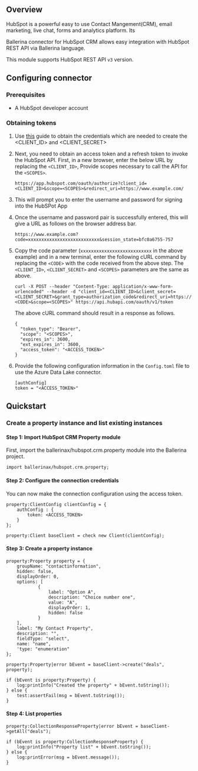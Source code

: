 ## Overview
HubSpot is a powerful easy to use Contact Mangement(CRM), email marketing, live chat, forms and analytics platform. Its 

Ballerina connector for HubSpot CRM allows easy integration with HubSpot REST API via Ballerina language. 

This module supports HubSpot REST API `v3` version.
 
## Configuring connector
### Prerequisites
- A HubSpot developer account

### Obtaining tokens
1. Use [this](https://developers.hubspot.com/docs/api/working-with-oauth4) guide to obtain the credentials which are needed to create the <CLIENT_ID> and <CLIENT_SECRET>
2. Next, you need to obtain an access token and a refresh token to invoke the HubSpot API. First, in a new browser, enter the below URL by replacing the `<CLIENT_ID>`, Provide scopes necessary to call the API for the `<SCOPES>`.
    ```
    https://app.hubspot.com/oauth/authorize?client_id=<CLIENT_ID>&scope=<SCOPES>&redirect_uri=https://www.example.com/
    ```

3. This will prompt you to enter the username and password for signing into the HubSPot App

4. Once the username and password pair is successfully entered, this will give a URL as follows on the browser address bar.

    ```
    https://www.example.com?code=xxxxxxxxxxxxxxxxxxxxxxxxxxx&session_state=bfc0a6755-757
    ```

12. Copy the code parameter (`xxxxxxxxxxxxxxxxxxxxxxxxxxx` in the above example) and in a new terminal, enter the following cURL command by replacing the `<CODE>` with the code received from the above step. The `<CLIENT_ID>`, `<CLIENT_SECRET>` and `<SCOPES>` parameters are the same as above.

    ```
    curl -X POST --header "Content-Type: application/x-www-form-urlencoded" --header -d "client_id=<CLIENT_ID>&client_secret=<CLIENT_SECRET>&grant_type=authorization_code&redirect_uri=https://www.example.com/&code=<CODE>&scope=<SCOPES>" https://api.hubapi.com/oauth/v1/token
    ```

    The above cURL command should result in a response as follows.
    ```
    {
      "token_type": "Bearer",
      "scope": "<SCOPES>",
      "expires_in": 3600,
      "ext_expires_in": 3600,
      "access_token": "<ACCESS_TOKEN>"
    }
    ```

13. Provide the following configuration information in the `Config.toml` file to use the Azure Data Lake connector.

    ```ballerina
    [authConfig]
    token = "<ACCESS_TOKEN>"
    ```

## Quickstart
### Create a property instance and list existing instances
#### Step 1: Import HubSpot CRM Property module
First, import the ballerinax/hubspot.crm.property module into the Ballerina project.
```ballerina
import ballerinax/hubspot.crm.property;
```

#### Step 2: Configure the connection credentials
You can now make the connection configuration using the access token.
```ballerina
property:ClientConfig clientConfig = {
    authConfig : {
        token: <ACCESS_TOKEN>
    }
};

property:Client baseClient = check new Client(clientConfig);

```

#### Step 3: Create a property instance

```ballerina
property:Property property = {
    groupName: "contactinformation",
    hidden: false,
    displayOrder: 0,
    options: [
            {
                label: "Option A",
                description: "Choice number one",
                value: "A",
                displayOrder: 1,
                hidden: false
            } 
    ],
    label: "My Contact Property",
    description: "",
    fieldType: "select",
    name: "name",
    'type: "enumeration"
};

property:Property|error bEvent = baseClient->create("deals", property);

if (bEvent is property:Property) {
    log:printInfo("Created the property" + bEvent.toString());
} else {
    test:assertFail(msg = bEvent.toString());
}
```

#### Step 4: List properties

```ballerina
property:CollectionResponseProperty|error bEvent = baseClient->getAll("deals");

if (bEvent is property:CollectionResponseProperty) {
    log:printInfo("Property list" + bEvent.toString());
} else {
    log:printError(msg = bEvent.message());
}
```